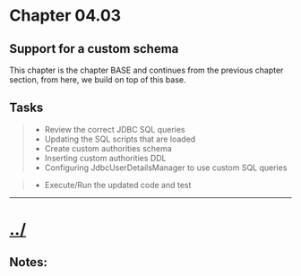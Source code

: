 # Chapter 04.03

## Support for a custom schema
This chapter is the chapter BASE and continues from the previous chapter section, from here, we build on top of this base.

## Tasks

> * Review the correct JDBC SQL queries
> * Updating the SQL scripts that are loaded
> * Create custom authorities schema
> * Inserting custom authorities DDL
> * Configuring JdbcUserDetailsManager to use custom SQL queries

> * Execute/Run the updated code and test


---

# [../](../README.md)


## Notes:



